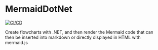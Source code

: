 # MermaidDotNet
[![CI/CD](https://github.com/samsmithnz/MermaidDotNet/actions/workflows/workflow.yml/badge.svg)](https://github.com/samsmithnz/MermaidDotNet/actions/workflows/workflow.yml)

Create flowcharts with .NET, and then render the Mermaid code that can then be inserted into markdown or directly displayed in HTML with mermaid.js
